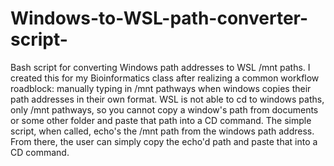 # Windows-to-WSL-path-converter-script-
Bash script for converting Windows path addresses to WSL /mnt paths. I created this for my Bioinformatics class after realizing a common workflow roadblock: manually typing in /mnt pathways when windows copies their path addresses in their own format. WSL is not able to cd to windows paths, only /mnt pathways, so you cannot copy a window's path from documents or some other folder and paste that path into a CD command. The simple script, when called, echo's the /mnt path from the windows path address. From there, the user can simply copy the echo'd path and paste that into a CD command. 
